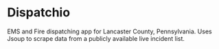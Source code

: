 # Dispatchio

EMS and Fire dispatching app for Lancaster County, Pennsylvania.
Uses Jsoup to scrape data from a publicly available live incident list.

